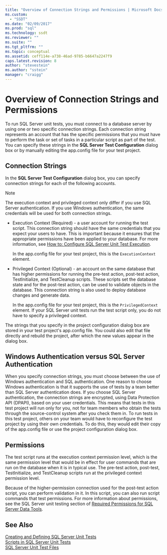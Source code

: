 ```yaml
---
title: "Overview of Connection Strings and Permissions | Microsoft Docs"
ms.custom: 
  - "SSDT"
ms.date: "02/09/2017"
ms.prod: "sql"
ms.technology: ssdt
ms.reviewer: ""
ms.suite: ""
ms.tgt_pltfrm: ""
ms.topic: conceptual
ms.assetid: ceff114e-a738-46ad-9785-b6647a2247f9
caps.latest.revision: 8
author: "stevestein"
ms.author: "sstein"
manager: "craigg"
---
```

# Overview of Connection Strings and Permissions
To run SQL Server unit tests, you must connect to a database server by using one or two specific connection strings. Each connection string represents an account that has the specific permissions that you must have to perform the task or set of tasks in a particular script as part of the test. You can specify these strings in the **SQL Server Test Configuration** dialog box or by manually editing the app.config file for your test project.  
  
## Connection Strings  
In the **SQL Server Test Configuration** dialog box, you can specify connection strings for each of the following accounts.  
  
> [!NOTE]  
> The execution context and privileged context only differ if you use SQL Server authentication. If you use Windows authentication, the same credentials will be used for both connection strings.  
  
-   Execution Context (Required) - a user account for running the test script. This connection string should have the same credentials that you expect your users to have. This is important because it ensures that the appropriate permissions have been applied to your database. For more information, see [How to: Configure SQL Server Unit Test Execution](../ssdt/how-to-configure-sql-server-unit-test-execution.md).  
  
    In the app.config file for your test project, this is the `ExecutionContext` element.  
  
-   Privileged Context (Optional) - an account on the same database that has higher permissions for running the pre-test action, post-test action, TestInitialize, and TestCleanup scripts. These scripts set the database state and for the post-test action, can be used to validate objects in the database. This connection string is also used to deploy database changes and generate data.  
  
    In the app.config file for your test project, this is the `PrivilegedContext` element. If your SQL Server unit tests run the test script only, you do not have to specify a privileged context.  
  
The strings that you specify in the project configuration dialog box are stored in your test project's app.config file. You could also edit that file directly and rebuild the project, after which the new values appear in the dialog box.  
  
## Windows Authentication versus SQL Server Authentication  
When you specify connection strings, you must choose between the use of Windows authentication and SQL authentication. One reason to choose Windows authentication is that it supports the use of tests by a team better than SQL Server authentication does. If you choose SQL Server authentication, the connection strings are encrypted, using Data Protection API (DPAPI), based on your user credentials. This means that tests in this test project will run only for you, not for team members who obtain the tests through the source-control system after you check them in. To run tests in this test project, others on your team would have to reconfigure the test project by using their own credentials. To do this, they would edit their copy of the app.config file or use the project configuration dialog box.  
  
## Permissions  
The test script runs at the execution context permission level, which is the same permission level that would be in effect for user commands that are run on the database when it is in typical use. The pre-test action, post-test, TestInitialize, and TestCleanup scripts run at the privileged context permission level.  
  
Because of the higher-permission connection used for the post-test action script, you can perform validation in it. In this script, you can also run script commands that test permissions. For more information about permissions, see the SQL Server unit testing section of [Required Permissions for SQL Server Data Tools](../ssdt/required-permissions-for-sql-server-data-tools.md).  
  
## See Also  
[Creating and Defining SQL Server Unit Tests](../ssdt/creating-and-defining-sql-server-unit-tests.md)  
[Scripts in SQL Server Unit Tests](../ssdt/scripts-in-sql-server-unit-tests.md)  
[SQL Server Unit Test Files](../ssdt/sql-server-unit-test-files.md)  
  
